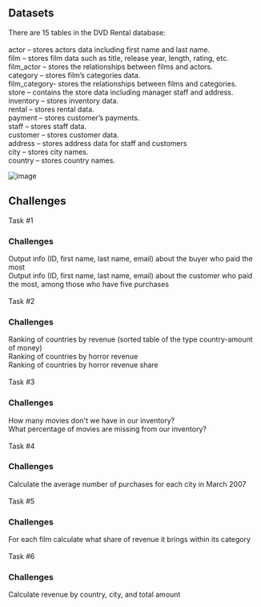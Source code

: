 ## Datasets

There are 15 tables in the DVD Rental database:<br/>
<br/>
actor – stores actors data including first name and last name.<br/>
film – stores film data such as title, release year, length, rating, etc.<br/>
film_actor – stores the relationships between films and actors.<br/>
category – stores film’s categories data.<br/>
film_category- stores the relationships between films and categories.<br/>
store – contains the store data including manager staff and address.<br/>
inventory – stores inventory data.<br/>
rental – stores rental data.<br/>
payment – stores customer’s payments.<br/>
staff – stores staff data.<br/>
customer – stores customer data.<br/>
address – stores address data for staff and customers<br/>
city – stores city names.<br/>
country – stores country names.<br/>

![image](https://user-images.githubusercontent.com/80908061/114444764-e9570400-9bd7-11eb-8820-a66597ddc6d0.png)

## Challenges

Task #1
### Challenges

Output info (ID, first name, last name, email) about the buyer who paid the most<br/>
Output info (ID, first name, last name, email) about the customer who paid the most, among those who have five purchases<br/>
<br/>
Task #2
### Challenges
Ranking of countries by revenue (sorted table of the type country-amount of money)<br/>
Ranking of countries by horror revenue<br/>
Ranking of countries by horror revenue share<br/>
<br/>
Task #3
### Challenges
How many movies don't we have in our inventory?<br/>
What percentage of movies are missing from our inventory?<br/>
<br/>
Task #4
### Challenges
Calculate the average number of purchases for each city in March 2007<br/>
<br/>
Task #5
### Challenges
For each film calculate what share of revenue it brings within its category<br/>
<br/>
Task #6
### Challenges
Calculate revenue by country, city, and total amount<br/>


